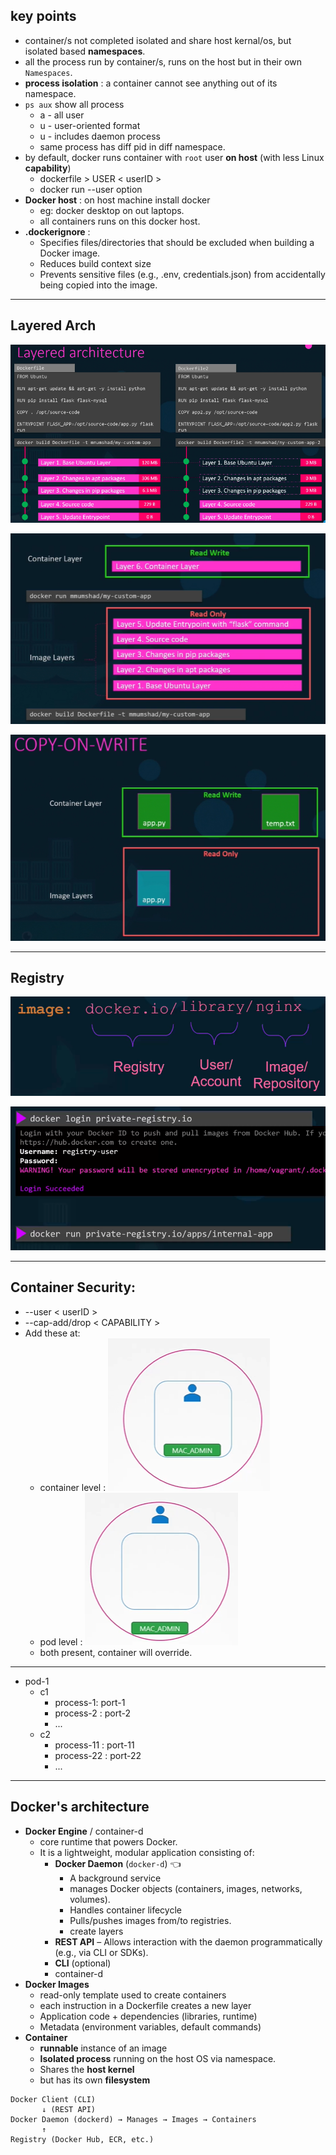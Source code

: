## key points
- container/s not completed isolated and share host kernal/os, but isolated based **namespaces**.
- all the process run by container/s, runs on the host but in their own `Namespaces`.
- **process isolation** : a container cannot see anything out of its namespace.
- `ps aux` show all process
  - a - all user
  - u - user-oriented format
  - u - includes daemon process
  - same process has diff pid in diff namespace. 
- by default, docker runs container with `root` user **on host** (with less Linux **capability**)
  - dockerfile > USER < userID >
  - docker run --user option
- **Docker host** : on host machine install docker
  - eg: docker desktop on out laptops.
  - all containers runs on this  docker host.
- **.dockerignore** : 
  - Specifies files/directories that should be excluded when building a Docker image.
  - Reduces build context size
  - Prevents sensitive files (e.g., .env, credentials.json) from accidentally being copied into the image.

---
## Layered Arch

![img_3.png](img/crash-course/img_3.png)

![img_4.png](img/crash-course/img_4.png)

![img_5.png](img/crash-course/img_5.png)

---
## Registry

![img_1.png](img/crash-course/arch/img_1.png)

![img.png](img/crash-course/arch/img.png)

---
## Container Security:
- --user < userID > 
- --cap-add/drop < CAPABILITY >
- Add these at:
  - container level :  ![img.png](img/imgg-1.png)
  - pod level :        ![img_1.png](img/imgg_2.png)
  - both present, container will override.

---
- pod-1
  - c1
    - process-1: port-1
    - process-2 : port-2
    - ...
  - c2
      - process-11 : port-11
      - process-22 : port-22
      - ...
---
## Docker's architecture
- **Docker Engine** / container-d
  - core runtime that powers Docker. 
  - It is a lightweight, modular application consisting of:
    - **Docker Daemon** (`docker-d`) :point_left:
      - A background service 
      - manages Docker objects (containers, images, networks, volumes).
      - Handles container lifecycle
      - Pulls/pushes images from/to registries.
      - create layers
    - **REST API** – Allows interaction with the daemon programmatically (e.g., via CLI or SDKs).
    - **CLI** (optional)
    - container-d
- **Docker Images**
  - read-only template used to create containers
  - each instruction in a Dockerfile creates a new layer
  - Application code + dependencies (libraries, runtime)
  - Metadata (environment variables, default commands)
- **Container**
  - **runnable** instance of an image
  - **Isolated process** running on the host OS via namespace.
  - Shares the **host kernel** 
  - but has its own **filesystem**
```
Docker Client (CLI)  
       ↓ (REST API)  
Docker Daemon (dockerd) → Manages → Images → Containers  
       ↑  
Registry (Docker Hub, ECR, etc.)  
```